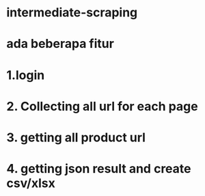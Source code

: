 # intermediate-scraping
# ada beberapa fitur
# 1.login
# 2. Collecting all url for each page
# 3. getting all product url
# 4. getting json result and create csv/xlsx
